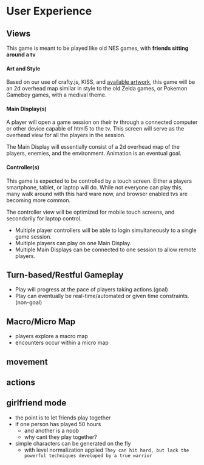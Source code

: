 User Experience
===============

## Views

This game is meant to be played like old NES games, with **friends sitting around a tv**

#### Art and Style
Based on our use of crafty.js, KISS, and [available artwork](http://opengameart.org/), this game will be an 2d overhead map similar in style to the old Zelda games, or Pokemon Gameboy games, with a medival theme.

#### Main Display(s)
A player will open a game session on their tv through a connected computer or other device capable of html5 to the tv.  This screen will serve as the overhead view for all the players in the session.

The Main Display will essentially consist of a 2d overhead map of the players, enemies, and the environment.
Animation is an eventual goal.

#### Controller(s)
This game is expected to be controlled by a touch screen.  Either a players smartphone, tablet, or laptop will do.
While not everyone can play this, many walk around with this hard ware now, and browser enabled tvs are becoming more common.

The controller view will be optimized for mobile touch screens, and secondarily for laptop control.

* Multiple player controllers will be able to login simultaneously to a single game session.
* Multiple players can play on one Main Display.
* Multiple Main Displays can be connected to one session to allow remote players.

## Turn-based/Restful Gameplay
* Play will progress at the pace of players taking actions.(goal)
* Play can eventually be real-time/automated or given time constraints.(non-goal)

## Macro/Micro Map
* players explore a macro map
* encounters occur within a micro map

## movement

## actions

## girlfriend mode
* the point is to let friends play together
* if one person has played 50 hours
	* and another is a noob
	* why cant they play together?
* simple characters can be generated on the fly
	* with level normalization applied
	```They can hit hard, but lack the powerful techniques developed by a true warrior```


